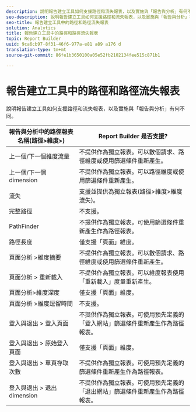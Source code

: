 ```yaml
---
description: 說明報告建立工具如何支援路徑和流失報表，以及實施與「報告與分析」有何不同。
seo-description: 說明報告建立工具如何支援路徑和流失報表，以及實施與「報告與分析」有何不同。
seo-title: 報告建立工具中的路徑和路徑流失報表
solution: Analytics
title: 報告建立工具中的路徑和路徑流失報表
topic: Report Builder
uuid: 9ca6cb97-8f31-46f6-977a-e81 a89 a176 d
translation-type: tm+mt
source-git-commit: 86fe1b3650100a05e52fb2102134fee515c871b1

---
```



# 報告建立工具中的路徑和路徑流失報表

說明報告建立工具如何支援路徑和流失報表，以及實施與「報告與分析」有何不同。

| 報告與分析中的路徑報表名稱(路徑&gt;維度&gt;) | Report Builder 是否支援? |
|--- |--- |
| 上一個/下一個維度流量 | 不提供作為獨立報表。可以數個請求、路徑維度或使用篩選條件重新產生。 |
| 上一個/下一個  dimension | 不提供作為獨立報表。可以路徑維度或使用篩選條件重新產生。 |
| 流失 | 支援並提供為獨立報表(路徑&gt;維度&gt;維度流失)。 |
| 完整路徑 | 不支援。 |
| PathFinder | 不提供作為獨立報表。可使用篩選條件重新產生作為路徑報表。 |
| 路徑長度 | 僅支援「頁面」維度。 |
| 頁面分析 &gt;維度摘要 | 不提供作為獨立報表。可以數個請求、路徑維度或使用篩選條件重新產生。 |
| 頁面分析 &gt; 重新載入 | 不提供作為獨立報表。可以維度報表使用「重新載入」度量重新產生。 |
| 頁面分析&gt;維度深度 | 僅支援「頁面」維度。 |
| 頁面分析 &gt;維度逗留時間 | 不支援。 |
| 登入與退出 &gt; 登入頁面 | 不提供作為獨立報表。可使用預先定義的「登入網站」篩選條件重新產生作為路徑報表。 |
| 登入與退出 &gt; 原始登入頁面 | 僅支援「頁面」維度。 |
| 登入與退出 &gt; 單頁存取次數 | 不提供作為獨立報表。可使用預先定義的篩選條件重新產生作為路徑報表。 |
| 登入與退出 &gt; 退出  dimension | 不提供作為獨立報表。可使用預先定義的「退出網站」篩選條件重新產生作為路徑報表。 |